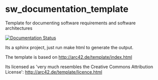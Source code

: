 # sw_documentation_template
Template for documenting software requirements and software architectures

[![Documentation Status](http://readthedocs.org/projects/roboy-sw-documentation-template/badge/?version=latest)](http://roboy-sw-documentation-template.readthedocs.io/en/latest/?badge=latest)

Its a sphinx project, just run
    make html
to generate the output.

The template is based on http://arc42.de/template/index.html

Its licensed as 'very much resembles the Creative Commons Attribution License': http://arc42.de/template/licence.html
